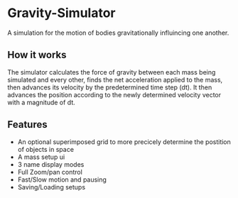# Gravity-Simulator
A simulation for the motion of bodies gravitationally influincing one another.
## How it works
The simulator calculates the force of gravity between each mass being simulated and every other, finds the net acceleration applied to the mass, then advances its velocity by the predetermined time step (dt). It then advances the position according to the newly determined velocity vector with a magnitude of dt.
## Features
* An optional superimposed grid to more precicely determine the postition of objects in space
* A mass setup ui
* 3 name display modes
* Full Zoom/pan control
* Fast/Slow motion and pausing
* Saving/Loading setups
